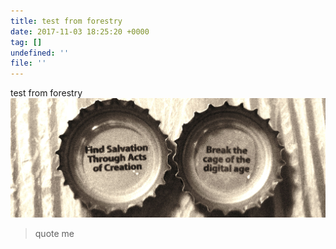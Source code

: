 ```yaml
---
title: test from forestry
date: 2017-11-03 18:25:20 +0000
tag: []
undefined: ''
file: ''
---
```

test from forestry![](/images/beerwisdom2.jpg)

> quote me